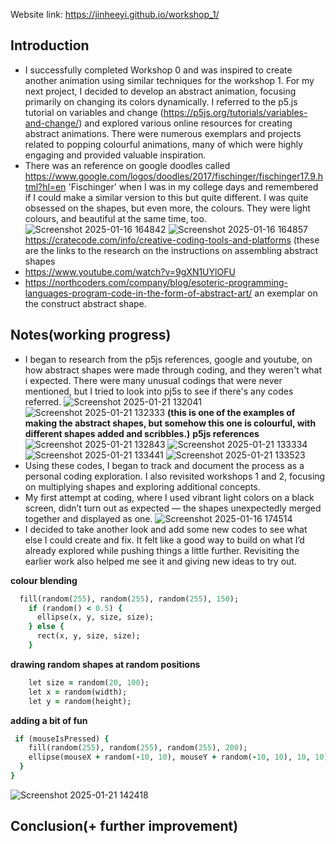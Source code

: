 Website link: https://jinheeyi.github.io/workshop_1/

## Introduction

- I successfully completed Workshop 0 and was inspired to create another animation using similar techniques for the workshop 1. For my next project, I decided to develop an abstract animation, focusing primarily on changing its colors dynamically. I referred to the p5.js tutorial on variables and change (https://p5js.org/tutorials/variables-and-change/) and explored various online resources for creating abstract animations. There were numerous exemplars and projects related to popping colourful animations, many of which were highly engaging and provided valuable inspiration.
- There was an reference on google doodles called https://www.google.com/logos/doodles/2017/fischinger/fischinger17.9.html?hl=en 'Fischinger' when I was in my college days and remembered if I could make a similar version to this but quite different. I was quite obsessed on the shapes, but even more, the colours. They were light colours, and beautiful at the same time, too.  
![Screenshot 2025-01-16 164842](https://github.com/user-attachments/assets/21a01a77-4ee1-44fd-a4fa-cc907f1ffecf)
![Screenshot 2025-01-16 164857](https://github.com/user-attachments/assets/b8923388-b9ce-4994-b9b9-c158b87c5ba5)
https://cratecode.com/info/creative-coding-tools-and-platforms
(these are the links to the research on the instructions on assembling abstract shapes
- https://www.youtube.com/watch?v=9gXN1UYlOFU
- https://northcoders.com/company/blog/esoteric-programming-languages-program-code-in-the-form-of-abstract-art/ an exemplar on the construct abstract shape.

## Notes(working progress)
- I began to research from the p5js references, google and youtube, on how abstract shapes were made through coding, and they weren't what i expected. There were many unusual codings that were never mentioned, but I tried to look into pj5s to see if there's any codes referred. 
![Screenshot 2025-01-21 132041](https://github.com/user-attachments/assets/5ee0ed73-aace-439b-8712-41cc96b68d31)
![Screenshot 2025-01-21 132333](https://github.com/user-attachments/assets/c8272035-93fe-4c4d-bc29-2dbed688d6cd)
**(this is one of the examples of making the abstract shapes, but somehow this one is colourful, with different shapes added and scribbles.)**
**p5js references**
![Screenshot 2025-01-21 132843](https://github.com/user-attachments/assets/ed18f992-c038-4a5f-9698-0105004d13d0)
![Screenshot 2025-01-21 133334](https://github.com/user-attachments/assets/338a6688-818e-493a-81f3-f59dde32d432)
![Screenshot 2025-01-21 133441](https://github.com/user-attachments/assets/0071c1c5-30e0-4dee-9fbf-e72b0d92f6bb)
![Screenshot 2025-01-21 133523](https://github.com/user-attachments/assets/ba6c9cce-0fce-4588-ba88-4109b97570f3)
- Using these codes, I began to track and document the process as a personal coding exploration. I also revisited workshops 1 and 2, focusing on multiplying shapes and exploring additional concepts.
- My first attempt at coding, where I used vibrant light colors on a black screen, didn’t turn out as expected — the shapes unexpectedly merged together and displayed as one.
![Screenshot 2025-01-16 174514](https://github.com/user-attachments/assets/9a2ff89a-a41a-4634-a80b-0baf037729a1)
- I decided to take another look and add some new codes to see what else I could create and fix. It felt like a good way to build on what I’d already explored while pushing things a little further. Revisiting the earlier work also helped me see it and giving new ideas to try out. 

**colour blending**
```ruby
  fill(random(255), random(255), random(255), 150); 
    if (random() < 0.5) {
      ellipse(x, y, size, size);
    } else {
      rect(x, y, size, size); 
    }
```
**drawing random shapes at random positions**
```ruby
    let size = random(20, 100);
    let x = random(width);
    let y = random(height);
```
**adding a bit of fun**
```ruby
 if (mouseIsPressed) {
    fill(random(255), random(255), random(255), 200);
    ellipse(mouseX + random(-10, 10), mouseY + random(-10, 10), 10, 10);
  }
}
```
![Screenshot 2025-01-21 142418](https://github.com/user-attachments/assets/032fa165-d140-4f30-b2d5-e56dd7b52b75)

## Conclusion(+ further improvement)
